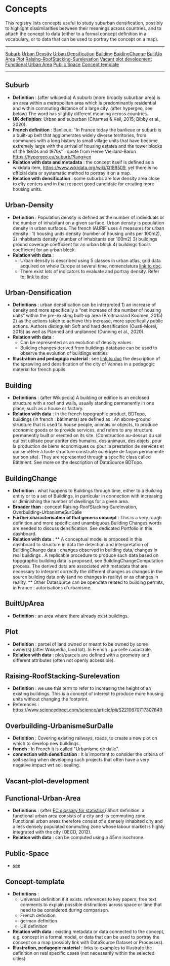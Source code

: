 # Concepts

This registry lists concepts useful to study suburban densification, possibly to highlight dissimilarities between their meanings across countries, and to attach the concept to data (either to a formal concept definition in a vocabulary, or to data that can be used to portray the concept on a map).  

*******
[Suburb](#suburb)
[Urban Density](#urban-density)
[Urban Densification](#urban-densification)
[Building](#building)
[BuidingChange](#buildingchange)
[BuiltUp Area](#builtuparea)
[Plot](#Plot)
[Raising-RoofStacking-Surelevation](#Raising-RoofStacking-Surelevation)
[Vacant plot development](#Vacant-plot-development)
[Functional Urban Area](#functional-urban-area)
[Public Space](#public-space)
[Concept template](#concept-template)
*******

## Suburb	
* **Definition** : (after wikipedia) A suburb (more broadly suburban area) is an area within a metropolitan area which is predominantly residential and within commuting distance of a large city. (after hypergeo, see below) The word has slightly different meaning across countries.
* **UK definition**: Urban and suburban (Charmes & Keil, 2015; Bibby et al., 2020).
* **French definition** : Banlieue. "In France today the banlieue or suburb is a built-up belt that agglomerates widely diverse territories, from communes with a long history to small village units that have become extremely large with the arrival of housing estates and the tower blocks of the 1960s and 1970s" : quote from Herve Vieillard-Baron  https://hypergeo.eu/suburb/?lang=en
* **Relation with data and metadata** : the concept itself is defined as a wikidata item, https://www.wikidata.org/wiki/Q188509, yet there is no official data or systematic method to portray it on a map.
* **Relation with densification** :  some suburbs are low density area close to city centers and in that respect good candidate for creating more housing units. 

## Urban-Density
* **Definition** : Population density is defined as the number of individuals or the number of inhabitant on a given surface.  Urban density is population density in urban surfaces. The french IAURIF uses 4 measures for urban density : 1) housing units density (number of housing units per 100m2), 2) inhabitants density (number of inhabitants per 100m2) 3) buildings ground coverage coefficient for an urban block 4) buildings floors coefficient for an urban block.
* **Relation with data** :
    * Urban density is described using 5 classes in urban atlas, grid data acquired on whole Europe at several time, nomenclatura [link to doc](https://land.copernicus.eu/user-corner/technical-library/urban_atlas_2012_2018_mapping_guide_v6.3).
    * There exist lots of indicators to evaluate and portray density. Refer to: [link to doc](https://docs.google.com/spreadsheets/d/1fUMyoBsP0JiG_2uW1zanIKPdACSpc1A4_i-8C__CBfI/edit#gid=0)

## Urban-Densification
* **Definitions** : urban densification can be interpreted 1) an increase of density and more specifically a “net increase of the number of housing units” within the pre-existing built-up area (Broitmanand Koomen, 2015) 2) as the actions taken to achieve this increase, more specifically public actions. Authors distinguish Soft and hard densification (Ouati-Morel, 2015) as well as Planned and unplanned (Dunning et al., 2020). 
* **Relation with data** :
    * Can be represented as an evolution of density values
    * Building changes derived from buildings database can be used to observe the evolution of buildings entities 
* **Illustration and pedagogic material** : see [link to doc](https://www.edugeo.fr/support/teaching-book/view/46) the description of the sprawling and densification of the city of Vannes in a pedagogic material for french pupils 

## Building
* **Definitions** : (after Wikipedia) A building or edifice is an enclosed structure with a roof and walls, usually standing permanently in one place, such as a house or factory. 
* **Relation with data** : In the french topographic product, BDTopo, buildings (in french : bâtiments) are defined as : An above-ground structure that is used to house people, animals or objects, to produce economic goods or to provide services, and refers to any structure permanently built or erected on its site. (Construction au-dessus du sol qui est utilisée pour abriter des humains, des animaux, des objets, pour la production de biens économiques ou pour la prestation de services et qui se réfère à toute structure construite ou érigée de façon permanente sur son site). They are represented through a specific class called Bâtiment. See more on the description of DataSource BDTopo.

## BuildingChange
* **Definition** : what happens to Buildings through time, either to a Building entity or to a set of Buildings, in particular in connection with increasing or diminishing the number of dwellings for a given area. 
* **Broader than** : concept Raising-RoofStacking-Surelevation, Overbuilding-UrbanismeSurDalle  
* **Further characterisation of that generic concept** : This is a very rough definition and more specific and unambiguous Building Changes words are needed to discuss densification. See dedicated Portfolio in this dashboard.    
* **Relation with data** :
** A conceptual model is proposed in this dashboard to structure in data the detection and interpretation of BuildingChange data : changes observed in building data, changes in real buildings . A replicable procedure to produce such data based on topographic building data is proposed, see BuildingChangeComputation process. The derived data are associated with metadata that are necessary to interpret correctly the different changes as changes in the source building data only (and no changes in reality) or as changes in reality.
** Other Datasource can be opendata related to building permits, in France : autorisations d'urbanisme.

## BuiltUpArea
* **Definition** : an area where there already exist buildings. 

## Plot
* **Definition** : parcel of land owned or meant to be owned by some owner(s) (after Wikipedia, land lot). In French : parcelle cadastrale. 
* **Relation with data** : plot/parcels are defined with a geometry and different attributes (often not openly accessible).   

## Raising-RoofStacking-Surelevation  
* **Definition** : we use this term to refer to increasing the height of an existing buildings. This is a concept of interest to produce more housing units without changing the footprint. 
* References : https://www.sciencedirect.com/science/article/pii/S2210670717307849  

## Overbuilding-UrbanismeSurDalle
* **Definition** : Covering existing railways, roads, to create a new plot on which to develop new buildings.
* **french** : In French it is called "Urbanisme de dalle".
* **connection with densification** : It is important to consider the criteria of soil sealing when developing such projects that often have a very negative impact wrt soil sealing. 



## Vacant-plot-development



## Functional-Urban-Area
* **Definitions** : (after [EC glossary for statistics](https://ec.europa.eu/eurostat/statistics-explained/index.php?title=Glossary:Functional_urban_area)) Short definition: a functional urban area consists of a city and its commuting zone. Functional urban areas therefore consist of a densely inhabited city and a less densely populated commuting zone whose labour market is highly integrated with the city (OECD, 2012).    
* **Relation with data** : can be computed using a 45mn isochrone.

## Public-Space
* [see](https://unhabitat.org/sites/default/files/2020/07/indicator_11.7.1_training_module_public_space.pdf)

## Concept-template
* **Definitions** :
    * Universal definition if it exists. references to key papers, free text comments to explain possible distinctions across space or time that need to be considered during comparison.
    *  French definition
    *  german definition
    *  UK definition 
* **Relation with data** : existing metadata or data connected to the concept, e.g. concept in a formal model, or data that can be used to portray the concept on a map (possibly link with DataSource Dataset or Processes). 
* **Illustration, pedagogic material** : links to examples to illustrate the definition on real specific cases (not necessarily within the selected cities)
